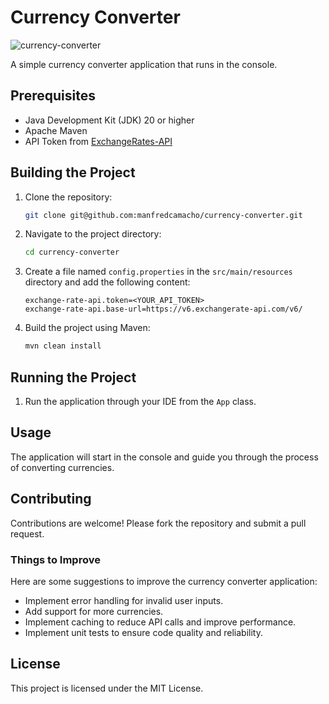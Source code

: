 # Currency Converter

![currency-converter](https://github.com/user-attachments/assets/4dd85506-69fa-48e8-aa2e-92f195e5d676)

A simple currency converter application that runs in the console.

## Prerequisites

- Java Development Kit (JDK) 20 or higher
- Apache Maven
- API Token from [ExchangeRates-API](https://www.exchangerate-api.com/)

## Building the Project

1. Clone the repository:
   ```sh
   git clone git@github.com:manfredcamacho/currency-converter.git
   ```
2. Navigate to the project directory:
   ```sh
   cd currency-converter
   ```
3. Create a file named `config.properties` in the `src/main/resources` directory and add the following content:
   ```properties
   exchange-rate-api.token=<YOUR_API_TOKEN>
   exchange-rate-api.base-url=https://v6.exchangerate-api.com/v6/
   ```
4. Build the project using Maven:
   ```sh
   mvn clean install
   ```

## Running the Project

1. Run the application through your IDE from the `App` class.

## Usage

The application will start in the console and guide you through the process of converting currencies.

## Contributing

Contributions are welcome! Please fork the repository and submit a pull request.

### Things to Improve

Here are some suggestions to improve the currency converter application:

- Implement error handling for invalid user inputs.
- Add support for more currencies.
- Implement caching to reduce API calls and improve performance.
- Implement unit tests to ensure code quality and reliability.

## License

This project is licensed under the MIT License.
